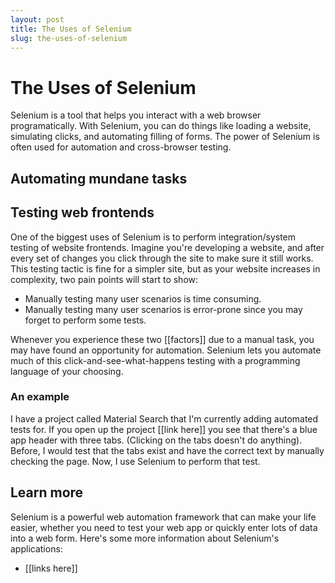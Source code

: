 ```yaml
---
layout: post
title: The Uses of Selenium
slug: the-uses-of-selenium
---
```


# The Uses of Selenium

Selenium is a tool that helps you interact with a web browser programatically.
With Selenium, you can do things like loading a website, simulating clicks, and
automating filling of forms. The power of Selenium is often used for automation
and cross-browser testing.

## Automating mundane tasks

<!-- TODO: Missing content -->

## Testing web frontends

One of the biggest uses of Selenium is to perform integration/system testing of
website frontends. Imagine you're developing a website, and after every set of
changes you click through the site to make sure it still works. This testing
tactic is fine for a simpler site, but as your website increases in complexity,
two pain points will start to show:

- Manually testing many user scenarios is time consuming.
- Manually testing many user scenarios is error-prone since you may forget to
  perform some tests.

Whenever you experience these two [[factors]] due to a manual task, you may have
found an opportunity for automation. Selenium lets you automate much of this
click-and-see-what-happens testing with a programming language of your choosing.

### An example

I have a project called Material Search that I'm currently adding automated
tests for. If you open up the project [[link here]] you see that there's a blue
app header with three tabs. (Clicking on the tabs doesn't do anything). Before,
I would test that the tabs exist and have the correct text by manually checking
the page. Now, I use Selenium to perform that test.

## Learn more

Selenium is a powerful web automation framework that can make your life easier,
whether you need to test your web app or quickly enter lots of data into a web
form. Here's some more information about Selenium's applications:

- [[links here]]
